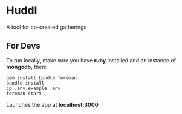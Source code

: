 # Huddl

A tool for co-created gatherings

## For Devs

To run locally, make sure you have **ruby** installed and an instance of **mongodb**, then: 


```
gem install bundle foreman
bundle install
cp .env.example .env
foreman start
```

Launches the app at **localhost:3000**